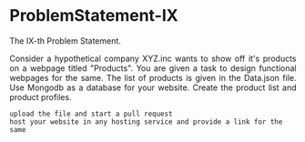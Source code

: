 <span><img src=""></span>

# ProblemStatement-IX

The IX-th Problem Statement.

<p style="text-align: justify;">
	Consider a hypothetical company XYZ.inc wants to show off it's products on a webpage titled "Products". You are given a task to design functional webpages for the same. The list of products is given in the Data.json file. Use Mongodb as a database for your website. Create the product list and product profiles. 
</p>
	
	upload the file and start a pull request 
	host your website in any hosting service and provide a link for the same
